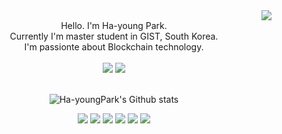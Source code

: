 <div align = "right">
<a href="https://hits.seeyoufarm.com"><img src="https://hits.seeyoufarm.com/api/count/incr/badge.svg?url=https%3A%2F%2Fgithub.com%2FHa-youngPark%2Fhit-counter&count_bg=%23C5DBE6&title_bg=%23555555&icon=&icon_color=%23E7E7E7&title=hits&edge_flat=false"/></a>  
</div>

<div align = "center"> 
Hello. I'm Ha-young Park.<br>
Currently I'm master student in GIST, South Korea.<br> 
I'm passionte about  Blockchain technology.</div><br>  

<div align = "center">
  <a href = "https://Ha-youngPark.github.io" target="_blank"><img src="https://img.shields.io/badge/Blog-c5dbe6?style=flat&logo=GitHub&logoColor=white"/></a>
  <a href = "https://www.linkedin.com/in/Ha-young-Park" target="_blank"><img src = "https://img.shields.io/badge/LinkedIn-0077b5?style=flat&logo=LinkedIn&logoColor=white"/></a><br><br>

![Ha-youngPark's Github stats](https://github-readme-stats.vercel.app/api?username=Ha-youngPark&show_icons=true) <br>

<img src="https://img.shields.io/badge/Ethereum-3C3C3D?style=flat&logo=Ethereum&logoColor=white"/>
  <img src="https://img.shields.io/badge/Hyperledger Fabric-2F3134?style=flat&logo=Hyperledger&logoColor=white"/>
  <img src="https://img.shields.io/badge/Bitcoin-F7931A?style=flat&logo=Bitcoin&logoColor=white"/>
  <img src="https://img.shields.io/badge/IPFS-65C2CB?style=flat&logo=IPFS&logoColor=white"/>
  <img src="https://img.shields.io/badge/Solidity-363636?style=flat&logo=Solidity&logoColor=white"/>
  <img src="https://img.shields.io/badge/GO-00ADD8?style=flat&logo=Go&logoColor=white"/>

  
</div>
<!--
**mint-young/mint-young** is a ✨ _special_ ✨ repository because its `README.md` (this file) appears on your GitHub profile.

Here are some ideas to get you started:

- 🔭 I’m currently working on ...
- 🌱 I’m currently learning ...
- 👯 I’m looking to collaborate on ...
- 🤔 I’m looking for help with ...
- 💬 Ask me about ...
- 📫 How to reach me: ...
- 😄 Pronouns: ...
- ⚡ Fun fact: ...
-->
